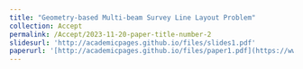 ```yaml
---
title: "Geometry-based Multi-beam Survey Line Layout Problem"
collection: Accept
permalink: /Accept/2023-11-20-paper-title-number-2
slidesurl: 'http://academicpages.github.io/files/slides1.pdf'
paperurl: '[http://academicpages.github.io/files/paper1.pdf](https://www.tandfonline.com/doi/full/10.1080/10447318.2024.2338616)'
---
```

